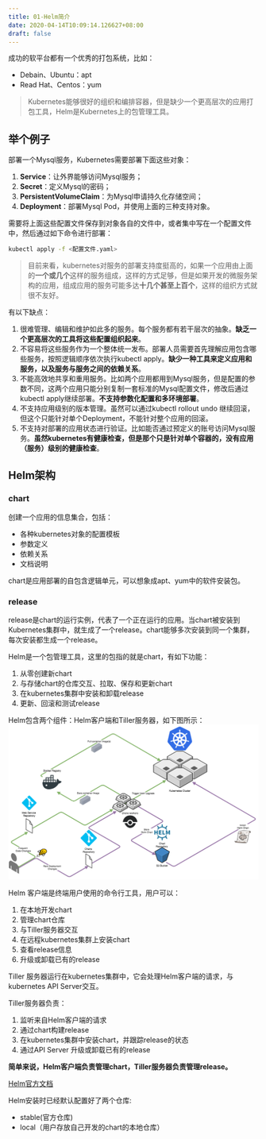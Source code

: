 ```yaml
---
title: 01-Helm简介
date: 2020-04-14T10:09:14.126627+08:00
draft: false
---
```


成功的软平台都有一个优秀的打包系统，比如：

- Debain、Ubuntu：apt
- Read Hat、Centos：yum

> Kubernetes能够很好的组织和编排容器，但是缺少一个更高层次的应用打包工具，Helm是Kubernetes上的包管理工具。

## 举个例子

部署一个Mysql服务，Kubernetes需要部署下面这些对象：

1. **Service**：让外界能够访问Mysql服务；
2. **Secret**：定义Mysql的密码；
3. **PersistentVolumeClaim**：为Mysql申请持久化存储空间；
4. **Deployment**：部署Mysql Pod，并使用上面的三种支持对象。

需要将上面这些配置文件保存到对象各自的文件中，或者集中写在一个配置文件中，然后通过如下命令进行部署：

```bash
kubectl apply -f <配置文件.yaml>
```

> 目前来看，kubernetes对服务的部署支持度挺高的，如果一个应用由上面的**一个或几个**这样的服务组成，这样的方式足够，但是如果开发的微服务架构的应用，组成应用的服务可能多达**十几个甚至上百个**，这样的组织方式就很不友好。

有以下缺点：

1. 很难管理、编辑和维护如此多的服务。每个服务都有若干层次的抽象。**缺乏一个更高层次的工具将这些配置组织起来**。
2. 不容易将这些服务作为一个整体统一发布。部署人员需要首先理解应用包含哪些服务，按照逻辑顺序依次执行kubectl apply。**缺少一种工具来定义应用和服务，以及服务与服务之间的依赖关系**。
3. 不能高效地共享和重用服务。比如两个应用都用到Mysql服务，但是配置的参数不同，这两个应用只能分别复制一套标准的Mysql配置文件，修改后通过kubectl apply继续部署。**不支持参数化配置和多环境部署**。
4. 不支持应用级别的版本管理。虽然可以通过kubectl rollout undo 继续回滚，但这个只能针对单个Deployment，不能针对整个应用的回滚。
5. 不支持对部署的应用状态进行验证。比如能否通过预定义的账号访问Mysql服务。**虽然kubernetes有健康检查，但是那个只是针对单个容器的，没有应用（服务）级别的健康检查**。

## Helm架构

### chart

创建一个应用的信息集合，包括：

- 各种kubernetes对象的配置模板
- 参数定义
- 依赖关系
- 文档说明

chart是应用部署的自包含逻辑单元，可以想象成apt、yum中的软件安装包。

### release

release是chart的运行实例，代表了一个正在运行的应用。当chart被安装到Kubernetes集群中，就生成了一个release。chart能够多次安装到同一个集群，每次安装都生成一个release。

Helm是一个包管理工具，这里的包指的就是chart，有如下功能：

1. 从零创建新chart
2. 与存储chart的仓库交互、拉取、保存和更新chart
3. 在kubernetes集群中安装和卸载release
4. 更新、回滚和测试release

Helm包含两个组件：Helm客户端和Tiller服务器，如下图所示：
![image](/images/overview.png)

Helm 客户端是终端用户使用的命令行工具，用户可以：

1. 在本地开发chart
2. 管理chart仓库
3. 与Tiller服务器交互
4. 在远程kubernetes集群上安装chart
5. 查看release信息
6. 升级或卸载已有的release

Tiller 服务器运行在kubernetes集群中，它会处理Helm客户端的请求，与kubernetes API Server交互。

Tiller服务器负责：

1. 监听来自Helm客户端的请求
2. 通过chart构建release
3. 在kubernetes集群中安装chart，并跟踪release的状态
4. 通过API Server 升级或卸载已有的release

**简单来说，Helm客户端负责管理chart，Tiller服务器负责管理release。**

[Helm官方文档](https://docs.helm.sh/)

Helm安装时已经默认配置好了两个仓库:

- stable(官方仓库)
- local（用户存放自己开发的chart的本地仓库）
